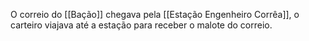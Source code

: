 O correio do [[Bação]] chegava pela [[Estação Engenheiro Corrêa]], o carteiro viajava até a estação para receber o malote do correio. 